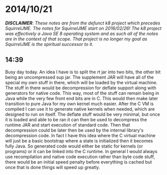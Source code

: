 # 2014/10/21

***DISCLAIMER***: _These notes are from the defunct k8 project which_
_precedes SquirrelJME. The notes for SquirrelJME start on 2016/02/26!_
_The k8 project was effectively a Java SE 8 operating system and as such_
_all of the notes are in the context of that scope. That project is no_
_longer my goal as SquirrelJME is the spiritual successor to it._

## 14:39

Busy day today. An idea I have is to split the rt jar into two bits, the other
bit being an uncompressed sup jar. The supplement JAR will have all of the
special my own stuff in there, which will be loaded by the virtual machine.
The stuff in there would be decompression for deflate support along with
generators for native code. This way, most of the stuff can remain being in
Java while the very few front end bits are in C. This would then make later
transition to pure Java for my own kernel much easier. After the C VM is
compiled I can use it to generate native kernels when needed, which are
designed to run on itself. The deflate stuff would be very minimal, but once
it is loaded and able to be ran it can then be used to decompress the runtime
JAR and start execution of standard code. Then that decompression could be
later then be used by the internal library's decompression code. In fact I
have this idea where the C virtual machine will just be a basic bootstrap
where a state is initialized then it becomes fully Java. So generated code
would either be static for kernels (or programs) or it can be linked into the
C runtime. In general I would always use recompilation and native code
execution rather than byte code stuff, there would be an initial speed penalty
before everything is cached but once that is done things will speed up
greatly.

